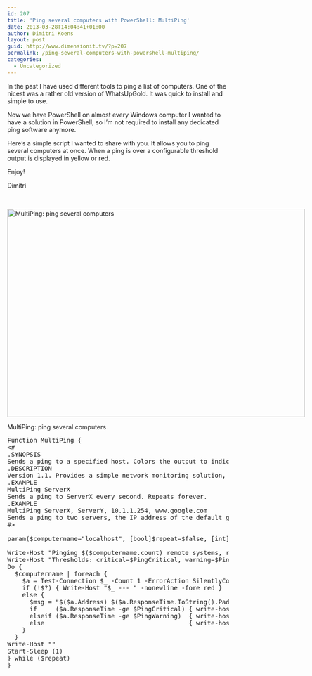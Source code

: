 ```yaml
---
id: 207
title: 'Ping several computers with PowerShell: MultiPing'
date: 2013-03-28T14:04:41+01:00
author: Dimitri Koens
layout: post
guid: http://www.dimensionit.tv/?p=207
permalink: /ping-several-computers-with-powershell-multiping/
categories:
  - Uncategorized
---
```

In the past I have used different tools to ping a list of computers. One of the nicest was a rather old version of WhatsUpGold. It was quick to install and simple to use.

Now we have PowerShell on almost every Windows computer I wanted to have a solution in PowerShell, so I&#8217;m not required to install any dedicated ping software anymore.

Here&#8217;s a simple script I wanted to share with you. It allows you to ping several computers at once. When a ping is over a configurable threshold output is displayed in yellow or red.

Enjoy!

Dimitri

&nbsp;

<div id="attachment_214" style="width: 687px" class="wp-caption aligncenter">
  <a href="http://www.dimensionit.tv/wp-content/uploads/2013/03/multiping1.png"><img aria-describedby="caption-attachment-214" class="size-full wp-image-214" alt="MultiPing: ping several computers" src="http://www.dimensionit.tv/wp-content/uploads/2013/03/multiping1.png" width="677" height="474" srcset="http://www.dimensionit.tv/wp-content/uploads/2013/03/multiping1.png 677w, http://www.dimensionit.tv/wp-content/uploads/2013/03/multiping1-300x210.png 300w" sizes="(max-width: 677px) 100vw, 677px" /></a>
  
  <p id="caption-attachment-214" class="wp-caption-text">
    MultiPing: ping several computers
  </p>
</div>

<pre class="brush: powershell; gutter: true">Function MultiPing {
&lt;#
.SYNOPSIS
Sends a ping to a specified host. Colors the output to indicate latency.
.DESCRIPTION
Version 1.1. Provides a simple network monitoring solution, without the need to install any software.
.EXAMPLE
MultiPing ServerX
Sends a ping to ServerX every second. Repeats forever.
.EXAMPLE
MultiPing ServerX, ServerY, 10.1.1.254, www.google.com
Sends a ping to two servers, the IP address of the default gateway and a webserver on the internet
#&gt;

param($computername="localhost", [bool]$repeat=$false, [int]$PingCritical=8, [int]$PingWarning=4)

Write-Host "Pinging $($computername.count) remote systems, repeat is $repeat. Interrupt with Ctrl-C." -Foregroundcolor green
Write-Host "Thresholds: critical=$PingCritical, warning=$PingWarning" -Foregroundcolor green
Do {
  $computername | foreach {
    $a = Test-Connection $_ -Count 1 -ErrorAction SilentlyContinue
    if (!$?) { Write-Host "$_ --- " -nonewline -fore red }   
    else {
      $msg = "$($a.Address) $($a.ResponseTime.ToString().PadRight(4))"
      if     ($a.ResponseTime -ge $PingCritical) { write-host $msg -nonewline -fore red }
      elseif ($a.ResponseTime -ge $PingWarning)  { write-host $msg -nonewline -fore yellow }
      else                                       { write-host $msg -nonewline }
    }
  }
Write-Host ""
Start-Sleep (1)
} while ($repeat)
}</pre>

<!-- AddThis Advanced Settings generic via filter on the_content -->

<!-- AddThis Share Buttons generic via filter on the_content -->